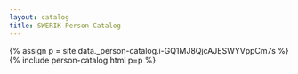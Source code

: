```yaml
---
layout: catalog
title: SWERIK Person Catalog
---
```

{% assign p = site.data._person-catalog.i-GQ1MJ8QjcAJESWYVppCm7s %}
{% include person-catalog.html p=p %}

